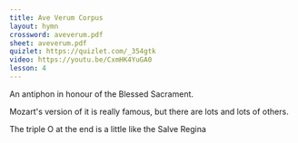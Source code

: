 ```yaml
---
title: Ave Verum Corpus
layout: hymn
crossword: aveverum.pdf
sheet: aveverum.pdf
quizlet: https://quizlet.com/_354gtk
video: https://youtu.be/CxmHK4YuGA0
lesson: 4
---
```


An antiphon in honour of the Blessed Sacrament.

Mozart's version of it is really famous, but there are lots and lots of others.

The triple O at the end is a little like the Salve Regina


